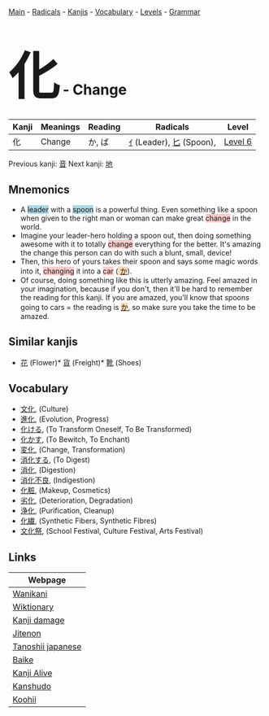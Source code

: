<style> bigfont {font-size: 100px}</style>
[Main](../index.md) -
[Radicals](../radicals.md) -
[Kanjis](../kanjis.md) -
[Vocabulary](../vocabulary.md) -
[Levels](../levels.md) -
[Grammar](../grammar.md)
# <bigfont> 化</bigfont> - Change 

| Kanji | Meanings | Reading | Radicals | Level |
| --- | --- | --- | --- | --- |
| 化 | Change | か, ば | [ｲ](../radicals/ｲ.md) (Leader), [匕](../radicals/匕.md) (Spoon),  | [Level 6](../levels/wk_level6.md) |

Previous kanji: [音](音.md) Next kanji: [地](地.md) 

## Mnemonics
 * A <span style="background-color:#ADD8E6"> leader</span> with a <span style="background-color:#ADD8E6"> spoon</span> is a powerful thing. Even something like a spoon when given to the right man or woman can make great <span style="background-color:#ffcccb"> change</span> in the world.
* Imagine your leader-hero holding a spoon out, then doing something awesome with it to totally <span style="background-color:#ffcccb"> change</span> everything for the better. It's amazing the change this person can do with such a blunt, small, device!
* Then, this hero of yours takes their spoon and says some magic words into it, <span style="background-color:#ffcccb"> changing</span> it into a <span style="background-color:#ffcccb"> car</span> (<span style="background-color:#fed8b1"> [か](https://jisho.org/search/か)</span>).
* Of course, doing something like this is utterly amazing. Feel amazed in your imagination, because if you don't, then it'll be hard to remember the reading for this kanji. If you are amazed, you'll know that spoons going to cars = the reading is <span style="background-color:#fed8b1"> [か](https://jisho.org/search/か)</span>, so make sure you take the time to be amazed.


## Similar kanjis
 * [花](花.md) (Flower)* [貨](貨.md) (Freight)* [靴](靴.md) (Shoes)


## Vocabulary
 * [文化](../vocabulary/化.md), (Culture)
* [進化](../vocabulary/化.md), (Evolution, Progress)
* [化ける](../vocabulary/化.md), (To Transform Oneself, To Be Transformed)
* [化かす](../vocabulary/化.md), (To Bewitch, To Enchant)
* [変化](../vocabulary/化.md), (Change, Transformation)
* [消化する](../vocabulary/化.md), (To Digest)
* [消化](../vocabulary/化.md), (Digestion)
* [消化不良](../vocabulary/化.md), (Indigestion)
* [化粧](../vocabulary/化.md), (Makeup, Cosmetics)
* [劣化](../vocabulary/化.md), (Deterioration, Degradation)
* [浄化](../vocabulary/化.md), (Purification, Cleanup)
* [化繊](../vocabulary/化.md), (Synthetic Fibers, Synthetic Fibres)
* [文化祭](../vocabulary/化.md), (School Festival, Culture Festival, Arts Festival)



## Links 

| Webpage |
| --- |
| [Wanikani          ](https://www.wanikani.com/kanji/化) |
| [Wiktionary        ](https://en.wiktionary.org/wiki/化) |
| [Kanji damage      ](http://www.kanjidamage.com/kanji/search?utf8=✓&q=化) |
| [Jitenon           ](https://jitenon.com/kanji/化) |
| [Tanoshii japanese ](https://www.tanoshiijapanese.com/dictionary/kanji.cfm?k=化) |
| [Baike             ](https://baike.baidu.com/item/化) |
| [Kanji Alive       ](https://app.kanjialive.com/化) |
| [Kanshudo          ](https://www.kanshudo.com/searchmn?q=化) |
| [Koohii            ](https://kanji.koohii.com/study/kanji/化) |
